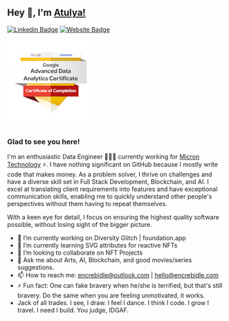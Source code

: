 
## Hey 👋, I'm [Atulya!](https://github.com/encrebidle/)

[![Linkedin Badge](https://img.shields.io/badge/LinkedIn-0077B5?style=for-the-badge&logo=linkedin&logoColor=white)](https://www.linkedin.com/in/encrebidle/)
[![Website Badge](https://img.shields.io/badge/website-000000?style=for-the-badge&logo=About.me&logoColor=white)](https://encrebidle.com)

[![Website Badge](https://github.com/encrebidle/encrebidle-certificate-showcase/blob/main/Certificates/google-advanced-data-analytics-certificate%20(1).png)](https://www.credly.com/badges/270556b4-0a70-42a3-bc29-573cabe58439/public_url)

### Glad to see you here! &nbsp; 

I'm an enthusiastic Data Engineer 👨🏻‍💻 currently working for [Micron Technology](https://micron.com) ⚡. I have nothing significant on GitHub because I mostly write code that makes money. As a problem solver, I thrive on challenges and have a diverse skill set in Full Stack Development, Blockchain, and AI. I excel at translating client requirements into features and have exceptional communication skills, enabling me to quickly understand other people's perspectives without them having to repeat themselves.

With a keen eye for detail, I focus on ensuring the highest quality software possible, without losing sight of the bigger picture.

- 🔭 I’m currently working on Diversity Glitch | foundation.app
- 🌱 I’m currently learning SVG attributes for reactive NFTs
- 👯 I’m looking to collaborate on NFT Projects
- 💬 Ask me about Arts, AI, Blockchain, and good movies/series suggestions.
- 📫 How to reach me: encrebidle@outlook.com | hello@encrebidle.com
- ⚡ Fun fact: One can fake bravery when he/she is terrified, but that's still bravery. Do the same when you are feeling unmotivated, it works.
- Jack of all trades.  I see, I draw. I feel I dance. I think I code. I grow I travel. I need I build. You judge, IDGAF.


<!--

- 🔭 I’m currently working on ...
- 🌱 I’m currently learning ...
- 👯 I’m looking to collaborate on ...
- 🤔 I’m looking for help with ...
- 💬 Ask me about ...
- 📫 How to reach me: ...
- 😄 Pronouns: ...
- ⚡ Fun fact: ...
-->
